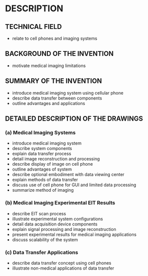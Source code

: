 # DESCRIPTION

## TECHNICAL FIELD

- relate to cell phones and imaging systems

## BACKGROUND OF THE INVENTION

- motivate medical imaging limitations

## SUMMARY OF THE INVENTION

- introduce medical imaging system using cellular phone
- describe data transfer between components
- outline advantages and applications

## DETAILED DESCRIPTION OF THE DRAWINGS

### (a) Medical Imaging Systems

- introduce medical imaging system
- describe system components
- explain data transfer process
- detail image reconstruction and processing
- describe display of image on cell phone
- outline advantages of system
- describe optional embodiment with data viewing center
- explain methods of data transfer
- discuss use of cell phone for GUI and limited data processing
- summarize method of imaging

### (b) Medical Imaging Experimental EIT Results

- describe EIT scan process
- illustrate experimental system configurations
- detail data acquisition device components
- explain signal processing and image reconstruction
- present experimental results for medical imaging applications
- discuss scalability of the system

### (c) Data Transfer Applications

- describe data transfer concept using cell phones
- illustrate non-medical applications of data transfer

